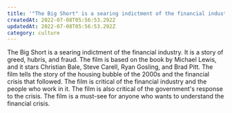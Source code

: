```yaml
---
title: '"The Big Short" is a searing indictment of the financial industry'
createdAt: 2022-07-08T05:56:53.292Z
updatedAt: 2022-07-08T05:56:53.292Z
category: culture
---
```


The Big Short is a searing indictment of the financial industry. It is a story of greed, hubris, and fraud. The film is based on the book by Michael Lewis, and it stars Christian Bale, Steve Carell, Ryan Gosling, and Brad Pitt. The film tells the story of the housing bubble of the 2000s and the financial crisis that followed. The film is critical of the financial industry and the people who work in it. The film is also critical of the government's response to the crisis. The film is a must-see for anyone who wants to understand the financial crisis.
